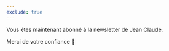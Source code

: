 ```yaml
---
exclude: true
---
```

Vous êtes maintenant abonné à la newsletter de Jean Claude.

Merci de votre confiance 🤗
